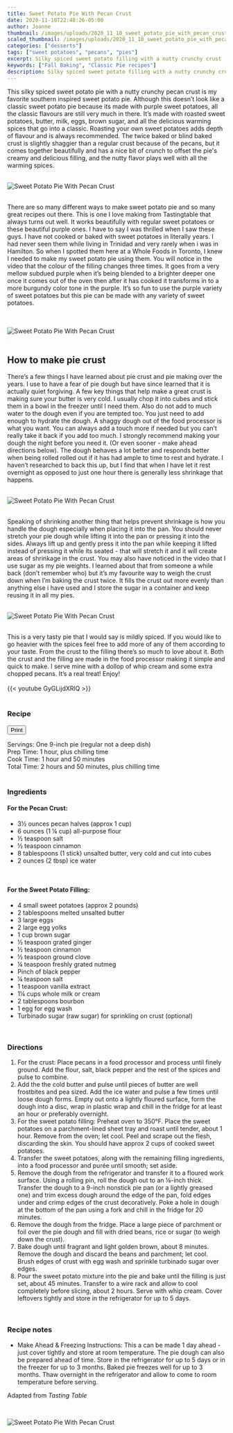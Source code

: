 ```yaml
---
title: Sweet Potato Pie With Pecan Crust
date: 2020-11-10T22:48:26-05:00
author: Joanne
thumbnail: /images/uploads/2020_11_10_sweet_potato_pie_with_pecan_crust_1.jpg
scaled_thumbnail: /images/uploads/2020_11_10_sweet_potato_pie_with_pecan_crust_0.jpg
categories: ["desserts"]
tags: ["sweet potatoes", "pecans", "pies"]
excerpt: Silky spiced sweet potato filling with a nutty crunchy crust 
keywords: ["Fall Baking", "Classic Pie recipes"]
description: Silky spiced sweet potato filling with a nutty crunchy crust 
---
```

<span class="blog-text">

This silky spiced sweet potato pie with a nutty crunchy pecan crust is my favorite southern inspired sweet potato pie.  Although this doesn’t look like a classic sweet potato pie because its made with purple sweet potatoes, all the classic flavours are still very much in there. It’s made with roasted sweet potatoes, butter, milk, eggs, brown sugar, and all the delicious warming spices that go into a classic. Roasting your own sweet potatoes adds depth of flavour and is always recommended. The twice baked or blind baked crust is slightly shaggier than a regular crust because of the pecans, but it comes together beautifully and has a nice bit of crunch to offset the pie's creamy and delicious filling, and the nutty flavor plays well with all the warming spices. 
</br>
</br>

![Sweet Potato Pie With Pecan Crust](/images/uploads/2020_11_10_sweet_potato_pie_with_pecan_crust_2.jpg)
</br>
</br>

There are so many different ways to make sweet potato pie and so many great recipes out there. This is one I love making from Tastingtable  that always turns out well. It works beautifully with regular sweet potatoes or these beautiful purple ones. I have to say I was thrilled when I saw these guys. I have not cooked or baked with sweet potatoes in literally years. I had never seen them while living in Trinidad and very rarely when i was in Hamilton. So when I spotted them here at a Whole Foods in Toronto, I knew I needed to make my sweet potato pie using them. You will notice in the video that the colour of the filling changes three times. It goes from a very mellow subdued purple when it’s being blended to a brighter deeper one once it comes out of the oven then after it has cooked it transforms in to a more burgundy color tone in the purple. It’s so fun to use the purple variety of sweet potatoes but this pie can  be made with any variety of sweet potatoes.  
</br>
</br>

![Sweet Potato Pie With Pecan Crust](/images/uploads/2020_11_10_sweet_potato_pie_with_pecan_crust_3.jpg)
</br>
</br>

## How to make pie crust 
There’s a few things I have learned about pie crust and pie making over the years. I use to have a fear of pie dough but have since learned that it is actually quiet forgiving. A few key things that help make a great crust is making sure your butter is very cold. I usually chop it into cubes and stick them in a bowl in the freezer until I need them. Also do not add to  much water to the dough even if you are tempted too. You just need to add enough to hydrate the dough. A shaggy dough out of the food processor is what you want. You can always add a touch more if needed but you can’t really take it back if you add too much. I strongly recommend making your dough the night before you need it. (Or even sooner - make ahead directions below). The dough behaves a lot better and responds better when being rolled rolled out if it has had ample to time to rest and hydrate. I haven’t researched to back this up, but I find that when I have let it rest overnight as opposed to just one hour there is generally less shrinkage that happens. 
</br>
</br>

![Sweet Potato Pie With Pecan Crust](/images/uploads/2020_11_10_sweet_potato_pie_with_pecan_crust_4.jpg)
</br>
</br>

Speaking of shrinking another thing that helps prevent shrinkage is how you handle the dough especially when placing it into the pan. You should never stretch your pie dough while lifting it into the pan or pressing it into the sides. Always lift up and gently press it into the pan while keeping it lifted instead of pressing it while its seated - that will stretch it and it will create areas of shrinkage in the crust. You may also have noticed in the video that I use sugar as my pie weights. I learned about that from someone a while back (don’t remember who) but it’s my favourite way to weigh the crust down when I’m baking the crust twice. It fills the crust out more evenly than anything else i have used and I store the sugar in a container and keep reusing it in all my pies. 
</br>
</br>

![Sweet Potato Pie With Pecan Crust](/images/uploads/2020_11_10_sweet_potato_pie_with_pecan_crust_5.jpg)
</br>
</br>

This is a very tasty pie that  I would say is mildly spiced. If you would like to go heavier with the spices feel free to add more of any of them according to your taste. From the crust to the filling there’s so much to love about it.  Both the crust and the filling are made in the food processor making it simple and quick to make. I serve mine with a dollop of whip cream and some extra chopped pecans. It’s a real treat! Enjoy!
</br>
</br>
{{< youtube GyGLijdXRlQ >}}
</br>
</br>
</span>

### Recipe
<div print_button><form>
<input type="button" value="Print" class="btn__print" onClick="window.print()">
</form></div>

<div>Servings: <span itemprop="recipeYield">One 9-inch pie (regular not a deep dish)</div>
<div>Prep Time: <meta itemprop="prepTime" content="PT60M">1 hour, plus chilling time</div>
<div>Cook Time: <meta itemprop="cookTime" content="PT110M">1 hour and 50 minutes</div>
<div>Total Time: 2 hours and 50 minutes, plus chilling time</div>
</br>

### Ingredients

#### For the Pecan Crust:

* <span itemprop="recipeIngredient">3½ ounces pecan halves (approx 1 cup)</span>
* <span itemprop="recipeIngredient">6 ounces (1 ¼ cup) all-purpose flour</span>
* <span itemprop="recipeIngredient">½ teaspoon salt</span>
* <span itemprop="recipeIngredient">½ teaspoon cinnamon</span>
* <span itemprop="recipeIngredient">8 tablespoons (1 stick) unsalted butter, very cold and cut into cubes </span>
* <span itemprop="recipeIngredient">2 ounces (2 tbsp) ice water</span>
</br>

#### For the Sweet Potato Filling:

* <span itemprop="recipeIngredient">4 small sweet potatoes (approx 2 pounds)</span>
* <span itemprop="recipeIngredient">2 tablespoons melted unsalted butter</span>
* <span itemprop="recipeIngredient">3 large eggs</span>
* <span itemprop="recipeIngredient">2 large egg yolks</span>
* <span itemprop="recipeIngredient">1 cup brown sugar </span>
* <span itemprop="recipeIngredient">½ teaspoon grated ginger</span>
* <span itemprop="recipeIngredient">½ teaspoon cinnamon</span>
* <span itemprop="recipeIngredient">½ teaspoon ground clove</span>
* <span itemprop="recipeIngredient">¼ teaspoon freshly grated nutmeg</span>
* <span itemprop="recipeIngredient">Pinch of black pepper </span>
* <span itemprop="recipeIngredient">¼ teaspoon salt</span>
* <span itemprop="recipeIngredient">1 teaspoon vanilla extract</span>
* <span itemprop="recipeIngredient">1¼ cups whole milk or cream </span>
* <span itemprop="recipeIngredient">2 tablespoons bourbon</span>
* <span itemprop="recipeIngredient">1 egg for egg wash </span>
* <span itemprop="recipeIngredient">Turbinado sugar (raw sugar) for sprinkling on crust (optional)</span>
</br>

### Directions

1.	For the crust: Place pecans in a food processor and process until finely ground. Add the flour, salt, black pepper and the rest of the spices and pulse to combine. 
2.	Add the the cold butter and pulse until pieces of butter are well frostbites and pea sized. Add the ice water and pulse a few times until loose dough forms. Empty out onto a lightly floured surface, form the dough into a disc, wrap in plastic wrap and chill in the fridge for at least an hour or preferably overnight.
5. For the sweet potato filling: Preheat oven to 350°F. Place the sweet potatoes on a parchment-lined sheet tray and roast until tender, about 1 hour. Remove from the oven; let cool. Peel and scrape out the flesh, discarding the skin. You should have approx 2 cups of cooked sweet potatoes.
6. Transfer the sweet potatoes, along with the remaining filling ingredients, into a food processor and purée until smooth; set aside.
7. Remove the dough from the refrigerator and transfer it to a floured work surface. Using a rolling pin, roll the dough out to an ⅛-inch thick. Transfer the dough to a 9-inch nonstick pie pan (or a lightly greased one) and trim excess dough around the edge of the pan, fold edges under and crimp edges of the crust decoratively. Poke a hole in dough at the bottom of the pan using a fork and chill in the fridge for 20 minutes.
8. Remove the dough from the fridge. Place a large piece of parchment or foil over the pie dough and fill with dried beans, rice or sugar (to weigh down the crust).
9. Bake dough until fragrant and light golden brown, about 8 minutes. Remove the dough and discard the beans and parchment; let cool. Brush edges of crust with egg wash  and sprinkle turbinado sugar over edges. 
10. Pour the sweet potato mixture into the pie and bake until the filling is just set, about 45 minutes. Transfer to a wire rack and allow to cool completely before slicing, about 2 hours. Serve with whip cream. Cover leftovers tightly and store in the refrigerator for up to 5 days.
</br>

### Recipe notes
* Make Ahead & Freezing Instructions: This a can be made 1 day ahead - just cover tightly and store at room temperature. The pie dough can also be prepared ahead of time. Store in the refrigerator for up to 5 days or in the freezer for up to 3 months. Baked pie freezes well for up to 3 months. Thaw overnight in the refrigerator and allow to come to room temperature before serving.

Adapted from _Tasting Table_

</br>

![Sweet Potato Pie With Pecan Crust](/images/uploads/2020_11_10_sweet_potato_pie_with_pecan_crust_6.jpg)